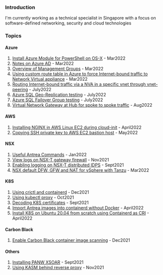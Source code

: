 ### Introduction
I'm currently working as a technical specialist in Singapore with a focus on software-defined networking, security and cloud technologies


### Topics
#### Azure
1. [Install Azure Module for PowerShell on OS-X](post12azuremodule.md) - Mar2022
2. [Notes on Azure AD](post10azuread.md) - Mar2022
3. [Overview of Management Groups](post11resourcegroups.md) - Mar2022
4. [Using custom route table in Azure to force Internet-bound traffic to Network Virtual appliance](post14azurert.md) - Mar2022
5. [Routing Internet-bound traffic via a NVA in a specific vnet through vnet-peering](post19vyosvnetpeering.md) - July2022
6. [Azure SQL Geo-Replication testing](post20azuresqlgeoreplica.md) - July2022
7. [Azure SQL Failover Group testing](post21azuresqlfailovergroup.md) - July2022
8. [Virtual Network Gateway at Hub for spoke to spoke traffic](post22hubspokevgw.md) - Aug2022

#### AWS
1. [Installing NGINX in AWS Linux EC2 during cloud-init](post17ec2nginx.md) - April2022
2. [Copying SSH private key to AWS EC2 bastion host](post18scpaws.md) - May2022

#### NSX
1. [Useful Antrea Commands](post9antrea.md) - Jan2022
2. [View logs on NSX-T gateway firewall](post5-nsxtedge.md) - Nov2021
3. [Enabling logging on NSX-T distributed IDPS](post1-idps.md) - Sept2021
4. [NSX default DFW, GFW and NAT for vSphere with Tanzu](post13tkgs.md) - Mar2022

#### K8S
1. [Using crictl and containerd](post7crictl.md) - Dec2021
2. [Using kubectl proxy](post3-kubectlproxy.md) - Oct2021
3. [Decoding K8S certificates](post4-k8scert.md) - Sept2021
4. [Import Antrea images into containerd without Docker](post15antrea.md) - April2022
5. [Install K8S on Ubuntu 20.04 from scratch using Containerd as CRI](post16k8scontainerd.md) - April2022

#### Carbon Black
1. [Enable Carbon Black container image scanning](post8cbctl.md) - Dec2021

#### Others
1. [Installing PANW XSOAR](post2-xsoar.md) - Sept2021
2. [Using KASM behind reverse proxy](post6kasm.md) - Nov2021
